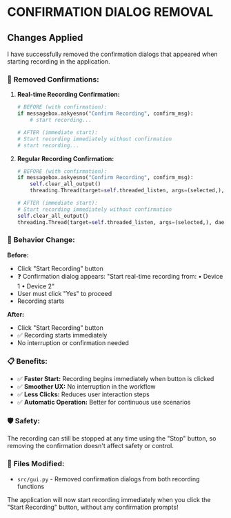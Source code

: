 # CONFIRMATION DIALOG REMOVAL

## Changes Applied

I have successfully removed the confirmation dialogs that appeared when starting recording in the application.

### 🔧 **Removed Confirmations:**

1. **Real-time Recording Confirmation:**
   ```python
   # BEFORE (with confirmation):
   if messagebox.askyesno("Confirm Recording", confirm_msg):
       # start recording...
   
   # AFTER (immediate start):
   # Start recording immediately without confirmation
   # start recording...
   ```

2. **Regular Recording Confirmation:**
   ```python
   # BEFORE (with confirmation):
   if messagebox.askyesno("Confirm Recording", confirm_msg):
       self.clear_all_output()
       threading.Thread(target=self.threaded_listen, args=(selected,), daemon=True).start()
   
   # AFTER (immediate start):
   # Start recording immediately without confirmation
   self.clear_all_output()
   threading.Thread(target=self.threaded_listen, args=(selected,), daemon=True).start()
   ```

### 🎯 **Behavior Change:**

**Before:**
- Click "Start Recording" button
- ❓ Confirmation dialog appears: "Start real-time recording from: • Device 1 • Device 2"
- User must click "Yes" to proceed
- Recording starts

**After:**
- Click "Start Recording" button
- ✅ Recording starts immediately
- No interruption or confirmation needed

### 📋 **Benefits:**

- ✅ **Faster Start:** Recording begins immediately when button is clicked
- ✅ **Smoother UX:** No interruption in the workflow
- ✅ **Less Clicks:** Reduces user interaction steps
- ✅ **Automatic Operation:** Better for continuous use scenarios

### 🛡️ **Safety:**

The recording can still be stopped at any time using the "Stop" button, so removing the confirmation doesn't affect safety or control.

### 📁 **Files Modified:**
- `src/gui.py` - Removed confirmation dialogs from both recording functions

The application will now start recording immediately when you click the "Start Recording" button, without any confirmation prompts!
